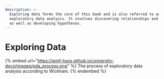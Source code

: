 ```yaml
---
description: >-
  Exploring data forms the core of this book and is also referred to as
  exploratory data analysis. It involves discovering relationships and patterns
  as well as developing hypotheses.
---
```


# Exploring Data

{% embed url="https://winf-hsos.github.io/university-docs/images/eda_process.png" %}
The process of exploratory data analysis according to Wickham.
{% endembed %}
